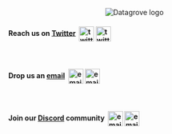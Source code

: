 <div class="table-wrapper contact-table-wrapper" markdown="block">

<!-- # Contact -->

<!-- <br>
<br> -->


<p align="center">
    <img src="/bright_green_circle.png" alt="Datagrove logo" class="contact-logo"/>
</p>

<div class="contact-div">
<h4 class="contact-text">
    Reach us on <a href="https://twitter.com/datagrove_us" target="_blank">Twitter</a>&nbsp;
    <img align="center" src="/twitter_blue.png" alt="twitter icon" width="30" class="blue"/>
    <img align="center" src="/twitter_green.png" alt="twitter icon" width="30" class="green"/>
    
</h4>

<br>

<h4 class="contact-text">
    Drop us an <a href="mailto:hey@datagrove.com">email</a>&nbsp;
    <img align="center" src="/email_blue.png" alt="email icon" width="30" class="blue" />
    <img align="center" src="/email_green.png" alt="email icon" width="30" class="green"/>
    
</h4>

<br>

<h4 class="contact-text">
    Join our <a href="https://discord.gg/NZjGWGauSZ" target="_blank">Discord</a> community&nbsp;
    <img align="center" src="/discord_blue.png" alt="email icon" width="30" class="blue" />
    <img align="center" src="/discord_green.png" alt="email icon" width="30" class="green"/>
    
</h4>
</div>

<!-- <br>
<br>
<br>
<br>
<br> -->

<!-- <div class="footer-text-div"  >
    <p class="footer-text">
        <a href="/terms/">Terms and Conditions</a>
        | Copyright © 2022 Datagrove, Inc.
    </p>
</div> -->
</div>